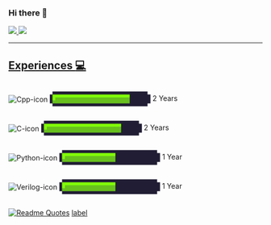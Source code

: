 ### Hi there 👋

<!--
**Francis1408/Francis1408** is a ✨ _special_ ✨ repository because its `README.md` (this file) appears on your GitHub profile.

Here are some ideas to get you started:

- 🔭 I’m currently working on ...
- 🌱 I’m currently learning ...
- 👯 I’m looking to collaborate on ...
- 🤔 I’m looking for help with ...
- 💬 Ask me about ...
- 📫 How to reach me: ...
- 😄 Pronouns: ...
- ⚡ Fun fact: ...
-->

<div>
  <a href="https://github.com/Francis1408">
  <img height="180em" src="https://github-readme-stats.vercel.app/api?username=Francis1408&show_icons=true&theme=algolia&include_all_commits=true&count_private=true"/>
  <img height="180em" src="https://github-readme-stats.vercel.app/api/top-langs/?username=Francis1408&layout=compact&langs_count=16&theme=algolia"/> 
</div>

---
## Experiences :computer: 
 
<div style="display: block">
  <div style="display: inline-block"> 
    <p> <img align="center" alt="Cpp-icon" height="40" width="50" src="https://cdn.jsdelivr.net/gh/devicons/devicon/icons/cplusplus/cplusplus-original.svg"> <img align= "center" alt="Bar_1" height="30" width="200" src="https://github.com/Francis1408/Francis1408/blob/main/img/bar_1.png">  2 Years </p>
  </div>
  <div style="display: inline-block">
    <p> <img align="center" alt="C-icon" height="40" width="50" src="https://cdn.jsdelivr.net/gh/devicons/devicon/icons/c/c-original.svg"> <img align= "center" alt="Bar_1" height="30" width="200" src="https://github.com/Francis1408/Francis1408/blob/main/img/bar_1.png"> 2 Years </p>
  </div>
  <div style="display: inline-block">
    <p> <img align="center" alt="Python-icon" height="40" width="50" src="https://cdn.jsdelivr.net/gh/devicons/devicon/icons/python/python-original.svg"> <img align= "center" alt="Bar_2" height="30" width="200" src="https://github.com/Francis1408/Francis1408/blob/main/img/bar_2.png"> 1 Year </p>
  </div>
  <div style="display: inline-block">
    <p> <img align="center" alt="Verilog-icon" height="40" width="50" src="https://cdn.jsdelivr.net/gh/devicons/devicon/icons/embeddedc/embeddedc-original-wordmark.svg"> <img align= "center" alt="Bar_2" height="30" width="200" src="https://github.com/Francis1408/Francis1408/blob/main/img/bar_2.png"> 1 Year </p>
  </div>
</div>
 


[![Readme Quotes](https://quotes-github-readme.vercel.app/api?type=horizontal&theme=algolia&quote=MyQuote&author=eu)](https://github.com/piyushsuthar/github-readme-quotes)
[label](https://www.youtube.com/watch?v%3DD_2bluVPsb0)
